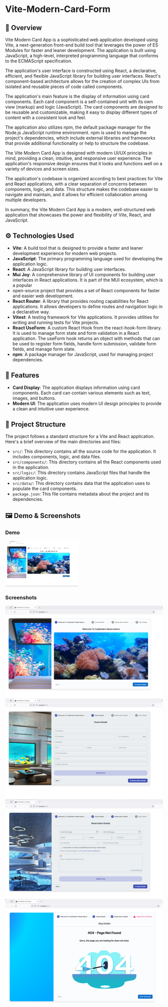 # Vite-Modern-Card-Form

## :rocket: Overview

Vite Modern Card App is a sophisticated web application developed using Vite, a next-generation front-end build 
 tool that leverages the power of ES Modules for faster and leaner development. The application is built using JavaScript, a high-level, interpreted programming language that conforms to the ECMAScript specification.

The application's user interface is constructed using React, a declarative, efficient, and flexible JavaScript library for building user interfaces. React's component-based architecture allows for the creation of complex UIs from isolated and reusable pieces of code called components.

The application's main feature is the display of information using card components. Each card component is a self-contained unit with its own view (markup) and logic (JavaScript). The card components are designed to be reusable and customizable, making it easy to display different types of content with a consistent look and feel.

The application also utilizes npm, the default package manager for the Node.js JavaScript runtime environment. npm is used to manage the project's dependencies, which include external libraries and frameworks that provide additional functionality or help to structure the codebase.

The Vite Modern Card App is designed with modern UI/UX principles in mind, providing a clean, intuitive, and responsive user experience. The application's responsive design ensures that it looks and functions well on a variety of devices and screen sizes.

The application's codebase is organized according to best practices for Vite and React applications, with a clear separation of concerns between components, logic, and data. This structure makes the codebase easier to navigate and maintain, and it allows for efficient collaboration among multiple developers.

In summary, the Vite Modern Card App is a modern, well-structured web application that showcases the power and flexibility of Vite, React, and JavaScript.


## :gear:  Technologies Used

- **Vite**: A build tool that is designed to provide a faster and leaner development experience for modern web projects.
- **JavaScript**: The primary programming language used for developing the application logic.
- **React**: A JavaScript library for building user interfaces.
- **Mui Joy**: A comprehensive library of UI components for building user interfaces in React applications.
  It is part of the MUI ecosystem, which is a popular
- open-source project that provides a set of React components for faster and easier web development.
- **React Router**: A library that provides routing capabilities for React applications. It allows developers to define routes and navigation logic in a declarative way.
- **Vitest**: A testing framework for Vite applications. It provides utilities for writing and running tests for Vite 
  projects.
- **React UseForm**: A custom React Hook from the react-hook-form library. It is used to manage form state and form validation in a React application. The useForm hook returns an object with methods that can be used to register form fields, handle form submission, validate form fields, and manage form state.
- **npm**: A package manager for JavaScript, used for managing project dependencies.

## :stars:  Features

- **Card Display**: The application displays information using card components. Each card can contain various elements such as text, images, and buttons.
- **Modern UI**: The application uses modern UI design principles to provide a clean and intuitive user experience.

## :file_folder: Project Structure

The project follows a standard structure for a Vite and React application. Here's a brief overview of the main directories and files:

- `src/`: This directory contains all the source code for the application. It includes components, logic, and data files.
- `src/components/`: This directory contains all the React components used in the application.
- `src/logic/`: This directory contains JavaScript files that handle the application logic.
- `src/data/`: This directory contains data that the application uses to populate the card components.
- `package.json`: This file contains metadata about the project and its dependencies.

## :framed_picture:  Demo & Screenshots
 
### Demo
![Vite Modern Card App Demo](screen_shots/preview.gif)

### Screenshots
![Vite Modern Card App Screenshot](screen_shots/vite_modern1.png)
![Vite Modern Card App Screenshot](screen_shots/vite_modern2.png)
![Vite Modern Card App Screenshot](screen_shots/vite_modern3.png)
![Vite Modern Card App Screenshot](screen_shots/vite_modern4.png)




